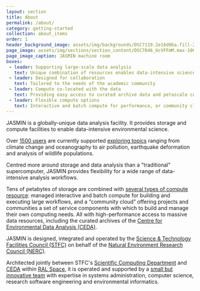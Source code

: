 ```yaml
---
layout: section
title: About
permalink: /about/
category: getting-started
collection: about_items
order: 1
header_background_image: assets/img/backgrounds/DSC7119.2e16d0ba.fill-2000x1000.jpg
page_image: assets/img/sections/section_content/DSC7046_UcVFFmM.max-1000x1000.jpg
page_image_caption: JASMIN machine room
boxes:
 - leader: Supporting large-scale data analysis
   text: Unique combination of resources enables data-intensive science
 - leader: Designed for collaboration
   text: Tailored to the needs of the academic community
 - leader: Compute co-located with the data
   text: Providing easy access to curated archive data and petascale collaborative workspaces
 - leader: Flexible compute options
   text: Interactive and batch compute for performance, or community cloud resources for autonomy and scalability
---
```


JASMIN is a globally-unique data analysis facility. It provides storage and compute facilities to enable data-intensive environmental science. 

Over [1500 users](/users/community/) are currently supported [exploring topics](/insights)  ranging from climate change and oceanography to air pollution, earthquake deformation and analysis of wildlife populations.

Centred more around storage and data analysis than a "traditional" supercomputer, JASMIN provides flexibility for a wide range of data-intensive analysis workflows.

Tens of petabytes of storage are combined with [several types of compute resource](/about/services/): managed interactive and batch compute for building and executing large workflows, and a “community cloud” offering projects and communities a set of service components with which to build and manage their own computing needs. All with high-performance access to massive data resources, including the curated archives of the [Centre for Environmental Data Analysis (CEDA)](https://www.ceda.ac.uk).

JASMIN is designed, integrated and operated by the [Science &amp; Technology Facilities Council (STFC)](https://stfc.ukri.org/) on behalf of the [Natural Environment Research Council (NERC)](https://nerc.ukri.org/).

Architected jointly between STFC's [Scientific Computing Department](https://www.scd.stfc.ac.uk/) and [CEDA](https://www.ceda.ac.uk/) within [RAL Space](https://www.ralspace.stfc.ac.uk/), it is operated and supported by a [small but innovative team](/about/team/) with expertise in systems administration, computer science, research software engineering and environmental informatics.



